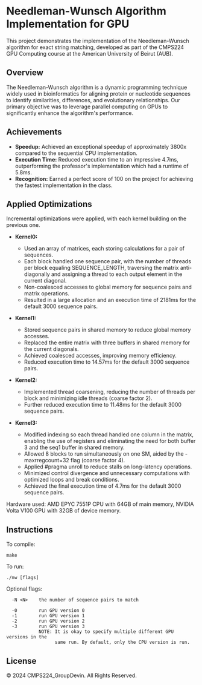 # Needleman-Wunsch Algorithm Implementation for GPU

This project demonstrates the implementation of the Needleman-Wunsch algorithm for exact string matching, developed as part of the CMPS224 GPU Computing course at the American University of Beirut (AUB).

## Overview

The Needleman-Wunsch algorithm is a dynamic programming technique widely used in bioinformatics for aligning protein or nucleotide sequences to identify similarities, differences, and evolutionary relationships. Our primary objective was to leverage parallel computing on GPUs to significantly enhance the algorithm's performance.

## Achievements

- **Speedup:** Achieved an exceptional speedup of approximately 3800x compared to the sequential CPU implementation.
- **Execution Time:** Reduced execution time to an impressive 4.7ms, outperforming the professor's implementation which had a runtime of 5.8ms.
- **Recognition:** Earned a perfect score of 100 on the project for achieving the fastest implementation in the class.

## Applied Optimizations

Incremental optimizations were applied, with each kernel building on the previous one.

- **Kernel0:**
  - Used an array of matrices, each storing calculations for a pair of sequences.
  - Each block handled one sequence pair, with the number of threads per block equaling SEQUENCE_LENGTH, traversing the matrix anti-diagonally and assigning a thread to each output element in the current diagonal.
  - Non-coalesced accesses to global memory for sequence pairs and matrix operations.
  - Resulted in a large allocation and an execution time of 2181ms for the default 3000 sequence pairs.

- **Kernel1:**
  - Stored sequence pairs in shared memory to reduce global memory accesses.
  - Replaced the entire matrix with three buffers in shared memory for the current diagonals.
  - Achieved coalesced accesses, improving memory efficiency.
  - Reduced execution time to 14.57ms for the default 3000 sequence pairs.

- **Kernel2:**
  - Implemented thread coarsening, reducing the number of threads per block and minimizing idle threads (coarse factor 2).
  - Further reduced execution time to 11.48ms for the default 3000 sequence pairs.

- **Kernel3:**
  - Modified indexing so each thread handled one column in the matrix, enabling the use of registers and eliminating the need for both buffer 3 and the seq1 buffer in shared memory.
  - Allowed 8 blocks to run simultaneously on one SM, aided by the -maxrregcount=32 flag (coarse factor 4).
  - Applied #pragma unroll to reduce stalls on long-latency operations.
  - Minimized control divergence and unnecessary computations with optimized loops and break conditions.
  - Achieved the final execution time of 4.7ms for the default 3000 sequence pairs.


Hardware used: AMD EPYC 7551P CPU with 64GB of main memory, NVIDIA Volta V100 GPU with 32GB of device memory.


## Instructions

To compile:

```
make
```

To run:

```
./nw [flags]

```

Optional flags:

```
  -N <N>    the number of sequence pairs to match

  -0        run GPU version 0
  -1        run GPU version 1
  -2        run GPU version 2
  -3        run GPU version 3
            NOTE: It is okay to specify multiple different GPU versions in the
                  same run. By default, only the CPU version is run.
```

## License

© 2024 CMPS224_GroupDevin. All Rights Reserved.